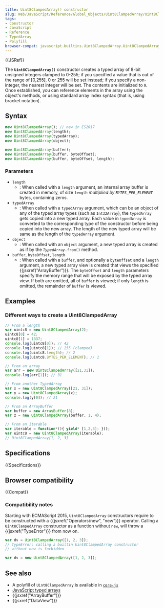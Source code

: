 ```yaml
---
title: Uint8ClampedArray() constructor
slug: Web/JavaScript/Reference/Global_Objects/Uint8ClampedArray/Uint8ClampedArray
tags:
- Constructor
- JavaScript
- Reference
- TypedArray
- Polyfill
browser-compat: javascript.builtins.Uint8ClampedArray.Uint8ClampedArray
---
```

{{JSRef}}

The **`Uint8ClampedArray()`** constructor creates a typed array of 8-bit
unsigned integers clamped to 0-255; if you specified a value that is out of the
range of \[0,255], 0 or 255 will be set instead; if you specify a non-integer,
the nearest integer will be set. The contents are initialized to `0`. Once
established, you can reference elements in the array using the object's methods,
or using standard array index syntax (that is, using bracket notation).

## Syntax

```js
new Uint8ClampedArray(); // new in ES2017
new Uint8ClampedArray(length);
new Uint8ClampedArray(typedArray);
new Uint8ClampedArray(object);

new Uint8ClampedArray(buffer);
new Uint8ClampedArray(buffer, byteOffset);
new Uint8ClampedArray(buffer, byteOffset, length);
```

### Parameters

- `length`
  - : When called with a `length` argument, an internal array buffer is created
    in memory, of size `length` _multiplied by `BYTES_PER_ELEMENT`_ bytes,
    containing zeros.
- `typedArray`
  - : When called with a `typedArray` argument, which can be an object of any of
    the typed array types (such as `Int32Array`), the `typedArray` gets copied
    into a new typed array. Each value in `typedArray` is converted to the
    corresponding type of the constructor before being copied into the new
    array. The length of the new typed array will be same as the length of the
    `typedArray` argument.
- `object`
  - : When called with an `object` argument, a new typed array is created as if
    by the <code><var>TypedArray</var>.from()</code> method.
- `buffer`, `byteOffset`, `length`
  - : When called with a `buffer`, and optionally a `byteOffset` and a `length`
    argument, a new typed array view is created that views the specified
    {{jsxref("ArrayBuffer")}}. The `byteOffset` and `length` parameters
    specify the memory range that will be exposed by the typed array view. If
    both are omitted, all of `buffer` is viewed; if only `length` is omitted,
    the remainder of `buffer` is viewed.

## Examples

### Different ways to create a Uint8ClampedArray

```js
// From a length
var uintc8 = new Uint8ClampedArray(2);
uintc8[0] = 42;
uintc8[1] = 1337;
console.log(uintc8[0]); // 42
console.log(uintc8[1]); // 255 (clamped)
console.log(uintc8.length); // 2
console.log(uintc8.BYTES_PER_ELEMENT); // 1

// From an array
var arr = new Uint8ClampedArray([21,31]);
console.log(arr[1]); // 31

// From another TypedArray
var x = new Uint8ClampedArray([21, 31]);
var y = new Uint8ClampedArray(x);
console.log(y[0]); // 21

// From an ArrayBuffer
var buffer = new ArrayBuffer(8);
var z = new Uint8ClampedArray(buffer, 1, 4);

// From an iterable
var iterable = function*(){ yield* [1,2,3]; }();
var uintc8 = new Uint8ClampedArray(iterable);
// Uint8ClampedArray[1, 2, 3]
```

## Specifications

{{Specifications}}

## Browser compatibility

{{Compat}}

### Compatibility notes

Starting with ECMAScript 2015, `Uint8ClampedArray` constructors require to be
constructed with a {{jsxref("Operators/new", "new")}} operator.
Calling a `Uint8ClampedArray` constructor as a function without `new`, will
throw a {{jsxref("TypeError")}} from now on.

```js example-bad
var dv = Uint8ClampedArray([1, 2, 3]);
// TypeError: calling a builtin Uint8ClampedArray constructor
// without new is forbidden
```

```js example-good
var dv = new Uint8ClampedArray([1, 2, 3]);
```

## See also

- A polyfill of `Uint8ClampedArray` is available in
  [`core-js`](https://github.com/zloirock/core-js#ecmascript-typed-arrays)
- [JavaScript typed arrays](/en-US/docs/Web/JavaScript/Typed_arrays)
- {{jsxref("ArrayBuffer")}}
- {{jsxref("DataView")}}
